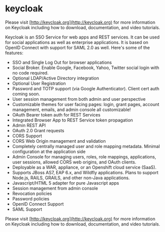 keycloak
========

Please visit [http://keycloak.org](http://keycloak.org) for more information on Keycloak including how to download, documentation,
and video tutorials.  

Keycloak is an SSO Service for web apps and REST services.
It can be used for social applications as well as enterprise applications.  It is based on OpenID Connect with support for SAML 2.0 as well.
Here's some of the features:

* SSO and Single Log Out for browser applications
* Social Broker.  Enable Google, Facebook, Yahoo, Twitter social login with no code required.
* Optional LDAP/Active Directory integration
* Optional User Registration
* Password and TOTP support (via Google Authenticator).  Client cert auth coming soon.
* User session management from both admin and user perspective
* Customizable themes for user facing pages: login, grant pages, account management, emails, and admin console all customizable!
* OAuth Bearer token auth for REST Services
* Integrated Browser App to REST Service token propagation
* Admin REST API
* OAuth 2.0 Grant requests
* CORS Support
* CORS Web Origin management and validation
* Completely centrally managed user and role mapping metadata.  Minimal configuration at the application side
* Admin Console for managing users, roles, role mappings, applications, user sessions, allowed CORS web origins, and OAuth clients.
* Deployable as a WAR, appliance, or an Openshift  cloud service (SaaS).
* Supports JBoss AS7, EAP 6.x, and Wildfly applications.   Plans to support Node.js, RAILS, GRAILS, and other non-Java applications.
* Javascript/HTML 5 adapter for pure Javascript apps
* Session management from admin console
* Revocation policies
* Password policies
* OpenID Connect Support
* SAML Support

Please visit [http://keycloak.org](http://keycloak.org) for more information on Keycloak including how to download, documentation,
and video tutorials.
